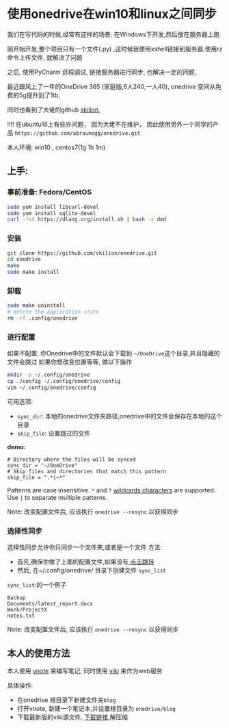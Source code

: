 # 使用onedrive在win10和linux之间同步

我们在写代码的时候,经常有这样的场景:
在Windows下开发,然后放在服务器上跑

刚开始开发,整个项目只有一个文件(.py) ,这时候我使用xshell链接到服务器,使用rz命令上传文件, 就解决了问题

之后, 使用PyCharm 远程调试, 链接服务器进行同步, 也解决一定的问题,  

最近跟风上了一年的OneDrive 365 (家庭版,6人240,一人40), onedrive 空间从免费的5g提升到了1tb,

同时也看到了大佬的github [skilion](https://github.com/skilion/onedrive), 

!!!! 在ubuntu16上有些许问题， 因为大佬不在维护， 因此使用另外一个同学的产品
`https://github.com/abraunegg/onedrive.git`


本人环境: win10 , centos7(1g 1h 1m)

## 上手:

### 事前准备: Fedora/CentOS
```sh
sudo yum install libcurl-devel
sudo yum install sqlite-devel
curl -fsS https://dlang.org/install.sh | bash -s dmd
```

### 安装
```sh
git clone https://github.com/skilion/onedrive.git
cd onedrive
make
sudo make install
```

### 卸载
```sh
sudo make uninstall
# delete the application state
rm -rf .config/onedrive
```

<span id="pz"></span>

### 进行配置
如果不配置, 你Onedrive中的文件默认会下载到 `~/OneDrive`这个目录,并且隐藏的文件会跳过
如果你想改变位置等等, 做以下操作

```sh
mkdir -p ~/.config/onedrive
cp ./config ~/.config/onedrive/config
vim ~/.config/onedrive/config
```


可用选项:
* `sync_dir`:  本地的onedrive文件夹路径,onedrive中的文件会保存在本地的这个目录
* `skip_file`: 设置跳过的文件

__demo:__

```
# Directory where the files will be synced
sync_dir = "~/OneDrive"
# Skip files and directories that match this pattern
skip_file = ".*|~*"
```

Patterns are case insensitive. `*` and `?` [wildcards characters](https://technet.microsoft.com/en-us/library/bb490639.aspx) are supported. Use `|` to separate multiple patterns.

Note: 改变配置文件后, 应该执行 `onedrive --resync` 以获得同步

### 选择性同步
选择性同步允许你只同步一个文件夹,或者是一个文件
方法:
- 首先,确保你做了上面的配置文件,如果没有,[点击跳转](#pz)
- 然后, 在~/.config/onedrive/  目录下创建文件 `sync_list` 

`sync_list`:的一个例子
```text
Backup
Documents/latest_report.docx
Work/ProjectX
notes.txt
```
Note: 改变配置文件后, 应该执行 `onedrive --resync` 以获得同步



## 本人的使用方法

本人使用 [vnote](https://github.com/tamlok/vnote) 来编写笔记, 同时使用 [viki](https://github.com/tamlok/viki) 来作为web服务

具体操作:
- 在onedrive 根目录下新建文件夹`blog`
- 打开vnote, 新建一个笔记本,并设置根目录为 `onedrive/blog`
- 下载最新版的viki源文件,               [下载链接](https://github.com/tamlok/viki/archive/v2.0.1.zip),解压缩

